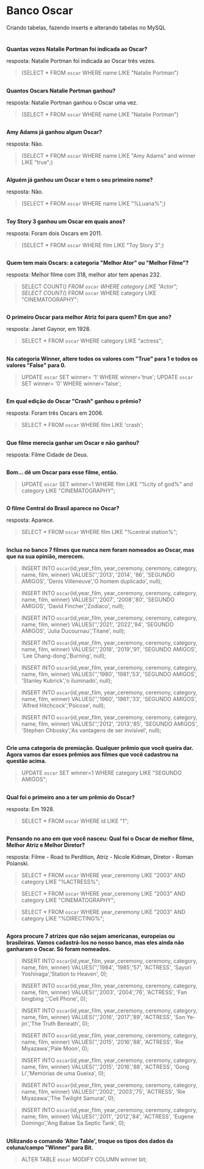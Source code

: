 # Banco Oscar
Criando tabelas, fazendo inserts e alterando tabelas no MySQL
#
**Quantas vezes Natalie Portman foi indicada ao Oscar?**

resposta: Natalie Portman foi indicada ao Oscar três vezes.

>(SELECT * FROM `oscar` WHERE name LIKE "Natalie Portman")

##

**Quantos Oscars Natalie Portman ganhou?**

resposta: Natalie Portman ganhou o Oscar uma vez.

>(SELECT * FROM `oscar` WHERE name LIKE "Natalie Portman")

##

**Amy Adams já ganhou algum Oscar?**

resposta: Não.

>(SELECT * FROM `oscar` WHERE name LIKE "Amy Adams" and winner LIKE "true";)

##

**Alguém já ganhou um Oscar e tem o seu primeiro nome?**

resposta: Não.

>(SELECT * FROM `oscar` WHERE name LIKE "%Luana%";)

##

**Toy Story 3 ganhou um Oscar em quais anos?**

resposta: Foram dois Oscars em 2011.

>(SELECT * FROM `oscar` WHERE film LIKE "Toy Story 3";)

##

**Quem tem mais Oscars: a categoria "Melhor Ator" ou "Melhor Filme”?**

resposta: Melhor filme com 318, melhor ator tem apenas 232.

>SELECT COUNT(*) FROM `oscar` WHERE category LIKE "Actor";
>SELECT COUNT(*) FROM `oscar` WHERE category LIKE "CINEMATOGRAPHY";

##

**O primeiro Oscar para melhor Atriz foi para quem? Em que ano?**

resposta: Janet Gaynor, em 1928.

>SELECT * FROM `oscar` WHERE category LIKE "actress";

##

**Na categoria Winner, altere todos os valores com "True" para 1 e todos os valores "False" para 0.**

>UPDATE `oscar` SET winner= ‘1’ WHERE winner='true';
>UPDATE `oscar` SET winner= ‘0’ WHERE winner='false';

##

**Em qual edição do Oscar "Crash" ganhou o prêmio?**

resposta: Foram três Oscars em 2006.

>SELECT * FROM `oscar` WHERE film LIKE 'crash';

##

**Que filme merecia ganhar um Oscar e não ganhou?**

resposta: Filme Cidade de Deus.

##

**Bom... dê um Oscar para esse filme, então.**

>UPDATE `oscar` SET winner=1 WHERE film LIKE "%city of god%" and category LIKE "CINEMATOGRAPHY";

##

**O filme Central do Brasil aparece no Oscar?**

resposta: Aparece.

>SELECT * FROM `oscar` WHERE film LIKE "%central station%";

##

**Inclua no banco 7 filmes que nunca nem foram nomeados ao Oscar, mas que na sua opinião, merecem.**

>INSERT INTO `oscar`(id,year_film, year_ceremony, ceremony, category, name, film, winner)
>VALUES('','2013', '2014', '86', 'SEGUNDO AMIGOS', 'Denis Villeneuve','O homem duplicado', null);


>INSERT INTO `oscar`(id,year_film, year_ceremony, ceremony, category, name, film, winner) 
>VALUES('','2007', '2008','80', 'SEGUNDO AMIGOS', 'David Fincher','Zodíaco', null);


>INSERT INTO `oscar`(id,year_film, year_ceremony, ceremony, category, name, film, winner)
>VALUES('','2021', '2022','94', 'SEGUNDO AMIGOS', 'Julia Ducournau','Titane', null);


>INSERT INTO `oscar`(id,year_film, year_ceremony, ceremony, category, name, film, winner) 
>VALUES('','2018', '2019','91', 'SEGUNDO AMIGOS', 'Lee Chang-dong','Burning', null);


>INSERT INTO `oscar`(id,year_film, year_ceremony, ceremony, category, name, film, winner) 
>VALUES('','1980', '1981','53', 'SEGUNDO AMIGOS', 'Stanley Kubrick','o iluminado', null);


>INSERT INTO `oscar`(id,year_film, year_ceremony, ceremony, category, name, film, winner) 
>VALUES('','1960', '1961','33', 'SEGUNDO AMIGOS', 'Alfred Hitchcock','Psicose', null);

>INSERT INTO `oscar`(id,year_film, year_ceremony, ceremony, category, name, film, winner) 
>VALUES('','2012', '2013','85', 'SEGUNDO AMIGOS', 'Stephen Chbosky','As vantagens de ser invisível', null);

##

**Crie uma categoria de premiação. Qualquer prêmio que você queira dar. Agora vamos dar esses prêmios aos filmes que você cadastrou na questão acima.**

>UPDATE `oscar` SET winner=1 WHERE category LIKE "SEGUNDO AMIGOS";

##

**Qual foi o primeiro ano a ter um prêmio do Oscar?**

resposta: Em 1928.

>SELECT * FROM `oscar` WHERE id LIKE "1";

##

**Pensando no ano em que você nasceu: Qual foi o Oscar de melhor filme, Melhor Atriz e Melhor Diretor?**

resposta: Filme - Road to Perdition, Atriz - Nicole Kidman, Diretor - Roman Polanski.

>SELECT * FROM `oscar` WHERE year_ceremony LIKE "2003" AND category LIKE "%ACTRESS%";

>SELECT * FROM `oscar` WHERE year_ceremony LIKE "2003" AND category LIKE "CINEMATOGRAPHY";

>SELECT * FROM `oscar` WHERE year_ceremony LIKE "2003" AND category LIKE "%DIRECTING%";

##

**Agora procure 7 atrizes que não sejam americanas, europeias ou brasileiras.  Vamos cadastrá-los no nosso banco, mas eles ainda não ganharam o Oscar. Só foram nomeados.**

>INSERT INTO `oscar`(id,year_film, year_ceremony, ceremony, category, name, film, winner) 
>VALUES('','1984', '1985','57', 'ACTRESS', 'Sayuri Yoshinaga','Station to Heaven', 0);

>INSERT INTO `oscar`(id,year_film, year_ceremony, ceremony, category, name, film, winner) 
>VALUES('','2003', '2004','76', 'ACTRESS', 'Fan bingbing ','Cell Phone', 0);

>INSERT INTO `oscar`(id,year_film, year_ceremony, ceremony, category, name, film, winner) 
>VALUES('','2016', '2017','89', 'ACTRESS', 'Son Ye-jin','The Truth Beneath', 0);

>INSERT INTO `oscar`(id,year_film, year_ceremony, ceremony, category, name, film, winner) 
>VALUES('','2015', '2016','88', 'ACTRESS', 'Rie Miyazawa','Pale Moon', 0);

>INSERT INTO `oscar`(id,year_film, year_ceremony, ceremony, category, name, film, winner) 
>VALUES('','2015', '2016','88', 'ACTRESS', 'Gong Li','Memórias de uma Gueixa', 0);

>INSERT INTO `oscar`(id,year_film, year_ceremony, ceremony, category, name, film, winner) 
>VALUES('','2002', '2003','75', 'ACTRESS', 'Rie Miyazawa','The Twilight Samurai', 0);

>INSERT INTO `oscar`(id,year_film, year_ceremony, ceremony, category, name, film, winner) 
>VALUES('','2011', '2012','84', 'ACTRESS', 'Eugene Domingo','Ang Babae Sa Septic Tank', 0);

##

**Utilizando o comando 'Alter Table', troque os tipos dos dados da coluna/campo "Winner" para Bit.**

>ALTER TABLE `oscar` MODIFY COLUMN winner bit;












